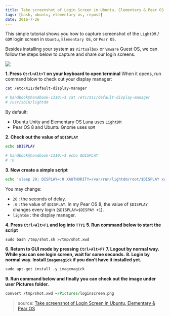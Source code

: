 ```yaml
---
title: Take screenshot of Login Screen in Ubuntu, Elementary & Pear OS
tags: [bash, ubuntu, elementary os, repost]
date: 2016-7-26
---
```


This simple tutorial shows you how to capture screenshot of the ``LightDM`` / ``GDM`` login screen in ``Ubuntu``, ``Elementary OS``, or ``Pear OS``.

Besides installing your system as ``Virtualbox`` or ``Vmware`` Guest OS, we can follow the steps below to capture and share our login screens.

![](https://raw.githubusercontent.com/xieguigang/xieguigang.github.io-hexo/master/images/c/login_screenshot_bash.png)

<!--More-->

**1. Press ``Ctrl+Alt+T`` on your keyboard to open terminal**
When it opens, run command blow to check out your display manager:

```bash
cat /etc/X11/default-display-manager

# handbook@handbook-1310:~$ cat /etc/X11/default-display-manager
# /usr/sbin/lightdm
```

By default:

+ Ubuntu Unity and Elementary OS Luna uses ``LightDM``
+ Pear OS 8 and Ubuntu Gnome uses ``GDM``

**2. Check out the value of ``$DISPLAY``**

```bash
echo $DISPLAY

# handbook@handbook-1310:~$ echo $DISPLAY
# :0
```

**3. Now create a simple script**

```bash
echo 'sleep 20; DISPLAY=:0 XAUTHORITY=/var/run/lightdm/root/$DISPLAY xwd -root' > /tmp/shot.sh
```

You may change:

+ ``20`` : the seconds of delay.
+ ``:0`` : the value of ``$DISPLAY``. In my Pear OS 8, the value of ``$DISPLAY`` changes every login (``$DISPLAY=$DISPAY +1``).
+ ``lightdm`` : the display manager.

**4. Press ``Ctrl+Alt+F1`` and log into ``TTY1``**
**5. Run command below to start the script**

```perl
sudo bash /tmp/shot.sh >/tmp/shot.xwd
```

**6. Return to GUI mode by pressing ``Ctrl+Alt+F7``**
**7. Logout by normal way. While you can see login screen, wait for some seconds.**
**8. Login by normal way. Install ``imagemagick`` if you don’t have it installed yet.**

```perl
sudo apt-get install -y imagemagick
```

**9. Run command below and finally you can check out the image under user Pictures folder.**

```perl
convert /tmp/shot.xwd ~/Pictures/loginscreen.png
```

> source: [Take screenshot of Login Screen in Ubuntu, Elementary & Pear OS](http://ubuntuhandbook.org/index.php/2013/11/capture-login-screen-ubuntu-elementary-pear-os/)